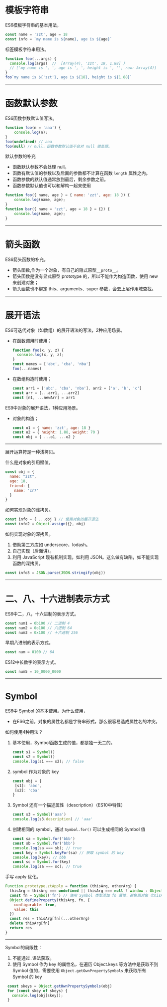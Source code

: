 # 模板字符串

ES6模板字符串的基本用法，

```javascript
const name = 'zzt', age = 18
const info = `my name is ${name}, age is ${age}`
```

标签模板字符串用法。

```javascript
function foo(...args) {
  console.log(args)  //  [Array(4), 'zzt', 18, 1.88] )
  // ['my name is ', ', age is ', ', height is ', '', raw: Array(4)]
}
foo`my name is ${'zzt'}, age is ${18}, height is ${1.88}`
```

-----

# 函数默认参数

ES6函数参数默认值写法。

```javascript
function foo(n = 'aaa') {
	console.log(n);
}
foo(undefined) // aaa
foo(null) // null，函数参数默认值不会对 null 做处理。
```

默认参数的补充

- 函数默认参数不会处理 null。
- 函数有默认值的参数以及后面的参数都不计算在函数 `length` 属性之内。
- 函数参数的默认值通常放到最后，剩余参数之前。
- 函数参数默认值也可以和解构一起来使用

```javascript
function foo({ name, age } = { name: 'zzt', age: 18 }) {
	console.log(name, age);
}
function bar({ name = 'zzt', age = 18 } = {}) {
	console.log(name, age);
}
```

-----

# 箭头函数

ES6箭头函数的补充。

- 箭头函数,作为一个对象，有自己的隐式原型`__proto__`。
- 箭头函数是没有显式原型 prototype 的，所以不能作为构造函数，使用 new 来创建对象；
- 箭头函数也不绑定 this、arguments、super 参数，会去上层作用域查找。

-----

# 展开语法

ES6可迭代对象（如数组）的展开语法的写法，2种应用场景。

- 在函数调用时使用； 

  ```javascript
  function foo(x, y, z) {
  	console.log(x, y, z);
  }
  const names = ['abc', 'cba', 'nba']
  foo(...names)
  ```

- 在数组构造时使用；

  ```javascript
  const arr1 = ['abc', 'cba', 'nba'], arr2 = ['a', 'b', 'c']
  const arr = [...arr1, ...arr2]
  const [n1, ...newArr] = arr1
  ```

ES9中对象的展开语法，1种应用场景。

- 对象的构造；

  ```javascript
  const o1 = { name: 'zzt', age: 18 }
  const o2 = { height: 1.88, weight: 70 }
  const obj = { ...o1, ...o2 }
  ```

-----

展开运算符是一种浅拷贝。

什么是对象的引用赋值，

```javascript
const obj = {
  name: "zzt",
  age: 18,
  friend: {
    name: 'cr7'
  }
}
```

如何实现对象的浅拷贝。

```javascript
const info = { ...obj } // 使用对象的展开语法
const info2 = Object.assign({}, obj)
```

如何实现对象的深拷贝。

1. 借助第三方库如 underscore，lodash。
2. 自己实现（后面讲）。
3. 利用 JavaScript 现有机制实现，如利用 JSON。这么做有缺陷，如不能实现函数的深拷贝。

```javascript
const info3 = JSON.parse(JSON.stringify(obj))
```

-----

# 二、八、十六进制表示方式

ES6中二，八，十六进制的表示方式。

```javascript
const num1 = 0b100 // 二进制 4 
const num2 = 0o100 // 八进制 64
const num3 = 0x100 // 十六进制 256
```

早期八进制的表示方式。

```javascript
const num = 0100 // 64
```

ES12中长数字的表示方式。

```javascript
const num5 = 10_0000_0000
```

-----

# Symbol

ES6中 Symbol 的基本使用。为什么使用，

- 在ES6之前，对象的属性名都是字符串形式，那么很容易造成属性名的冲突。

如何使用4种用法？

1. 基本使用，Symbol函数生成的值，都是独一无二的。

   ```javascript
   const s1 = Symbol()
   const s2 = Symbol()
   console.log(s1 === s2); // false
   ```

2. symbol 作为对象的 key

   ```javascript
   const obj = {
   	[s1]: 'abc',
   	[s2]: 'cba'
   }
   ```

3. Symbol 还有一个描述属性（description）（ES10中特性）

   ```javascript
   const s3 = Symbol('aaa')
   console.log(s3.description) // 'aaa'
   ```

4. 创建相同的 symbol，通过 `Symbol.for()` 可以生成相同的 Symbol 值

   ```javascript
   const sa = Symbol.for('bbb')
   const sb = Symbol.for('bbb')
   console.log(sa === sb); // true
   const key = Symbol.keyFor(sa) // 获取 symbol 的 key
   console.log(key); // bbb
   const sc = Symbol.for(key)
   console.log(sa === sc); // true
   ```


手写 apply 优化。

```javascript
Function.prototype.ztApply = function (thisArg, otherArg) {
  thisArg = thisArg === undefined || thisArg === null ? window : Object(thisArg)
  const fn = Symbol('fn') // 使用 Symbol 类型添加 fn 属性，避免原对象（thisArg）中已有 fn 属性。
  Object.defineProperty(thisArg, fn, {
    configurable: true,
    value: this
  })
  const res = thisArg[fn](...otherArg)
  delete thisArg[fn]
  return res
}
```

-----

Symbol的局限性：

 1. 不能通过`.`语法获取。
 2. 使用 Symbol 作为 key 的属性名，在遍历 Object.keys 等方法中是获取不到 Symbol 值的，需要使用 `Object.getOwnPropertySymbols` 来获取所有 Symbol 的 key

 ```javascript
  const skeys = Object.getOwnPropertySymbols(obj)
  for (const skey of skeys) {
    console.log(obj[skey]);
  }
 ```
